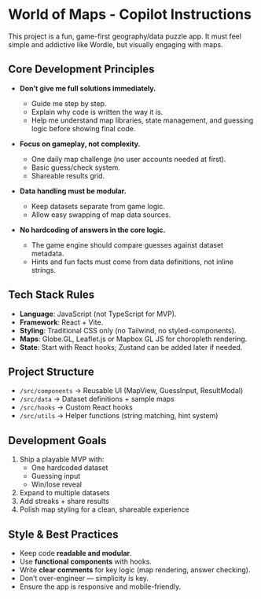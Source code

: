 <!-- Use this file to provide workspace-specific custom instructions to Copilot. For more details, visit:
https://code.visualstudio.com/docs/copilot/copilot-customization#_use-a-githubcopilotinstructionsmd-file -->

# World of Maps - Copilot Instructions

This project is a fun, game-first geography/data puzzle app. It must feel simple and addictive like Wordle, but visually engaging with maps.

## Core Development Principles
- **Don’t give me full solutions immediately.**
  - Guide me step by step.
  - Explain why code is written the way it is.
  - Help me understand map libraries, state management, and guessing logic before showing final code.

- **Focus on gameplay, not complexity.**
  - One daily map challenge (no user accounts needed at first).
  - Basic guess/check system.
  - Shareable results grid.

- **Data handling must be modular.**
  - Keep datasets separate from game logic.
  - Allow easy swapping of map data sources.

- **No hardcoding of answers in the core logic.**
  - The game engine should compare guesses against dataset metadata.
  - Hints and fun facts must come from data definitions, not inline strings.

## Tech Stack Rules
- **Language**: JavaScript (not TypeScript for MVP).
- **Framework**: React + Vite.
- **Styling**: Traditional CSS only (no Tailwind, no styled-components).
- **Maps**: Globe.GL, Leaflet.js or Mapbox GL JS for choropleth rendering.
- **State**: Start with React hooks; Zustand can be added later if needed.

## Project Structure
- `/src/components` → Reusable UI (MapView, GuessInput, ResultModal)
- `/src/data` → Dataset definitions + sample maps
- `/src/hooks` → Custom React hooks
- `/src/utils` → Helper functions (string matching, hint system)

## Development Goals
1. Ship a playable MVP with:
   - One hardcoded dataset
   - Guessing input
   - Win/lose reveal
2. Expand to multiple datasets
3. Add streaks + share results
4. Polish map styling for a clean, shareable experience

## Style & Best Practices
- Keep code **readable and modular**.
- Use **functional components** with hooks.
- Write **clear comments** for key logic (map rendering, answer checking).
- Don’t over-engineer — simplicity is key.
- Ensure the app is responsive and mobile-friendly.

